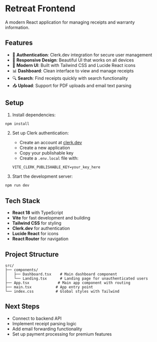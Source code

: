 # Retreat Frontend

A modern React application for managing receipts and warranty information.

## Features

- 🔐 **Authentication**: Clerk.dev integration for secure user management
- 📱 **Responsive Design**: Beautiful UI that works on all devices
- 🎨 **Modern UI**: Built with Tailwind CSS and Lucide React icons
- 📊 **Dashboard**: Clean interface to view and manage receipts
- 🔍 **Search**: Find receipts quickly with search functionality
- 📤 **Upload**: Support for PDF uploads and email text parsing

## Setup

1. Install dependencies:
```bash
npm install
```

2. Set up Clerk authentication:
   - Create an account at [clerk.dev](https://clerk.dev)
   - Create a new application
   - Copy your publishable key
   - Create a `.env.local` file with:
   ```
   VITE_CLERK_PUBLISHABLE_KEY=your_key_here
   ```

3. Start the development server:
```bash
npm run dev
```

## Tech Stack

- **React 18** with TypeScript
- **Vite** for fast development and building
- **Tailwind CSS** for styling
- **Clerk.dev** for authentication
- **Lucide React** for icons
- **React Router** for navigation

## Project Structure

```
src/
├── components/
│   ├── Dashboard.tsx    # Main dashboard component
│   └── Landing.tsx      # Landing page for unauthenticated users
├── App.tsx             # Main app component with routing
├── main.tsx           # App entry point
└── index.css          # Global styles with Tailwind
```

## Next Steps

- Connect to backend API
- Implement receipt parsing logic
- Add email forwarding functionality
- Set up payment processing for premium features